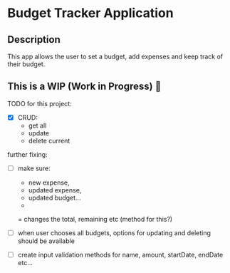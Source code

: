 ﻿# Budget Tracker Application

## Description
This app allows the user to set a budget, add expenses and keep track of their budget.

## This is a WIP (Work in Progress) :rocket:	
TODO for this project:
- [x] CRUD:
  - get all
  - update
  - delete current

further fixing:
- [ ] make sure:
  - new expense,
  - updated expense,
  - updated budget...
  - 
  = changes the total, remaining etc (method for this?)

- [ ] when user chooses all budgets, options for updating and deleting should be available
- [ ] create input validation methods for name, amount, startDate, endDate etc...
